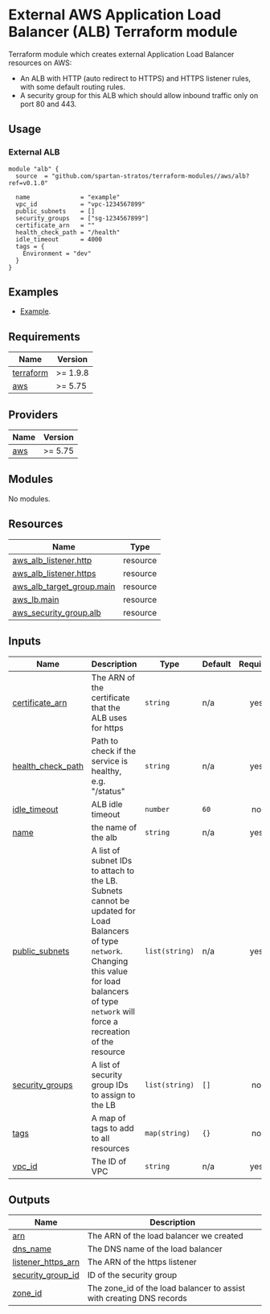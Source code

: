# External AWS Application Load Balancer (ALB) Terraform module

Terraform module which creates external Application Load Balancer resources on AWS:

- An ALB with HTTP (auto redirect to HTTPS) and HTTPS listener rules, with some default routing rules.
- A security group for this ALB which should allow inbound traffic only on port 80 and 443.

## Usage

### External ALB

```hcl
module "alb" {
  source  = "github.com/spartan-stratos/terraform-modules//aws/alb?ref=v0.1.0"

  name              = "example"
  vpc_id            = "vpc-1234567899"
  public_subnets    = [] 
  security_groups   = ["sg-1234567899"]
  certificate_arn   = ""
  health_check_path = "/health"
  idle_timeout      = 4000
  tags = {
    Environment = "dev"
  }
}

```

## Examples

- [Example](./examples/external-alb/).

<!-- BEGIN_TF_DOCS -->

## Requirements

| Name                                                                      | Version  |
|---------------------------------------------------------------------------|----------|
| <a name="requirement_terraform"></a> [terraform](#requirement\_terraform) | >= 1.9.8 |
| <a name="requirement_aws"></a> [aws](#requirement\_aws)                   | \>= 5.75 |

## Providers

| Name                                              | Version  |
|---------------------------------------------------|----------|
| <a name="provider_aws"></a> [aws](#provider\_aws) | \>= 5.75 |

## Modules

No modules.

## Resources

| Name                                                                                                                      | Type     |
|---------------------------------------------------------------------------------------------------------------------------|----------|
| [aws_alb_listener.http](https://registry.terraform.io/providers/hashicorp/aws/latest/docs/resources/alb_listener)         | resource |
| [aws_alb_listener.https](https://registry.terraform.io/providers/hashicorp/aws/latest/docs/resources/alb_listener)        | resource |
| [aws_alb_target_group.main](https://registry.terraform.io/providers/hashicorp/aws/latest/docs/resources/alb_target_group) | resource |
| [aws_lb.main](https://registry.terraform.io/providers/hashicorp/aws/latest/docs/resources/lb)                             | resource |
| [aws_security_group.alb](https://registry.terraform.io/providers/hashicorp/aws/latest/docs/resources/security_group)      | resource |

## Inputs

| Name                                                                                      | Description                                                                                                                                                                                                | Type           | Default | Required |
|-------------------------------------------------------------------------------------------|------------------------------------------------------------------------------------------------------------------------------------------------------------------------------------------------------------|----------------|---------|:--------:|
| <a name="input_certificate_arn"></a> [certificate\_arn](#input\_certificate\_arn)         | The ARN of the certificate that the ALB uses for https                                                                                                                                                     | `string`       | n/a     |   yes    |
| <a name="input_health_check_path"></a> [health\_check\_path](#input\_health\_check\_path) | Path to check if the service is healthy, e.g. "/status"                                                                                                                                                    | `string`       | n/a     |   yes    |
| <a name="input_idle_timeout"></a> [idle\_timeout](#input\_idle\_timeout)                  | ALB idle timeout                                                                                                                                                                                           | `number`       | `60`    |    no    |
| <a name="input_name"></a> [name](#input\_name)                                            | the name of the alb                                                                                                                                                                                        | `string`       | n/a     |   yes    |
| <a name="input_public_subnets"></a> [public\_subnets](#input\_public\_subnets)            | A list of subnet IDs to attach to the LB. Subnets cannot be updated for Load Balancers of type `network`. Changing this value for load balancers of type `network` will force a recreation of the resource | `list(string)` | n/a     |   yes    |
| <a name="input_security_groups"></a> [security\_groups](#input\_security\_groups)         | A list of security group IDs to assign to the LB                                                                                                                                                           | `list(string)` | `[]`    |    no    |
| <a name="input_tags"></a> [tags](#input\_tags)                                            | A map of tags to add to all resources                                                                                                                                                                      | `map(string)`  | `{}`    |    no    |
| <a name="input_vpc_id"></a> [vpc\_id](#input\_vpc\_id)                                    | The ID of VPC                                                                                                                                                                                              | `string`       | n/a     |   yes    |

## Outputs

| Name                                                                                           | Description                                                           |
|------------------------------------------------------------------------------------------------|-----------------------------------------------------------------------|
| <a name="output_arn"></a> [arn](#output\_arn)                                                  | The ARN of the load balancer we created                               |
| <a name="output_dns_name"></a> [dns\_name](#output\_dns\_name)                                 | The DNS name of the load balancer                                     |
| <a name="output_listener_https_arn"></a> [listener\_https\_arn](#output\_listener\_https\_arn) | The ARN of the https listener                                         |
| <a name="output_security_group_id"></a> [security\_group\_id](#output\_security\_group\_id)    | ID of the security group                                              |
| <a name="output_zone_id"></a> [zone\_id](#output\_zone\_id)                                    | The zone\_id of the load balancer to assist with creating DNS records |

<!-- END_TF_DOCS -->